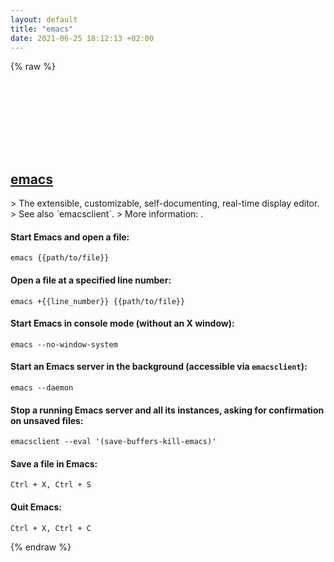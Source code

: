 ```yaml
---
layout: default
title: "emacs"
date: 2021-06-25 18:12:13 +02:00
---
```

{% raw %}
<h2 id="emacs">
  <a href="/en/common/emacs.html">emacs</a> <a href="#emacs"><svg class="icon">
    <use href="/assets/images/unicode_sprite.svg#link" />
  </svg></a>
</h2>
> The extensible, customizable, self-documenting, real-time display editor.
> See also `emacsclient`.
> More information: <https://www.gnu.org/software/emacs>.

#### Start Emacs and open a file:
```shell
emacs {{path/to/file}}
```
#### Open a file at a specified line number:
```shell
emacs +{{line_number}} {{path/to/file}}
```
#### Start Emacs in console mode (without an X window):
```shell
emacs --no-window-system
```
#### Start an Emacs server in the background (accessible via `emacsclient`):
```shell
emacs --daemon
```
#### Stop a running Emacs server and all its instances, asking for confirmation on unsaved files:
```shell
emacsclient --eval '(save-buffers-kill-emacs)'
```
#### Save a file in Emacs:
```shell
Ctrl + X, Ctrl + S
```
#### Quit Emacs:
```shell
Ctrl + X, Ctrl + C
```
{% endraw %}